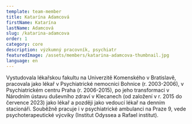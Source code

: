 ```yaml
---
template: team-member
title: Katarína Adamcová
firstName: Katarína
lastName: Adamcová
slug: /katarina-adamcova
order: 1
category: core
description: výzkumný pracovník, psychiatr
featuredImage: /assets/members/katarina-adamcova-thumbnail.jpg
language: en
---
```


Vystudovala lékařskou fakultu na Univerzitě Komenského v Bratislavě, pracovala jako lékař v Psychiatrické nemocnici Bohnice (r. 2003-2006), v Psychiatrickém centru Praha (r. 2006-2015), po jeho transformaci v Národním ústavu duševního zdraví v Klecanech (od založení v r. 2015 do července 2023) jako lékař a později jako vedoucí lékař na denním stacionáři. Souběžně pracuje i v psychiatrické ambulanci na Praze 9, vede psychoterapeutické výcviky (Institut Odyssea a Rafael institut).